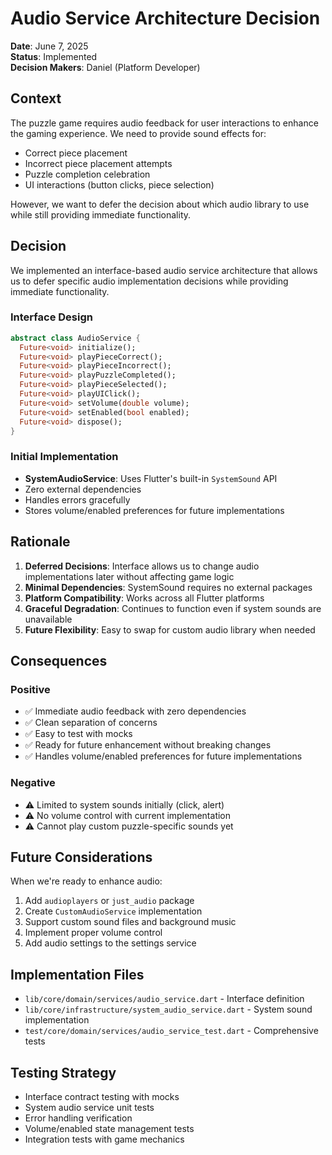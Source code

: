 # Audio Service Architecture Decision

**Date**: June 7, 2025  
**Status**: Implemented  
**Decision Makers**: Daniel (Platform Developer)

## Context

The puzzle game requires audio feedback for user interactions to enhance the gaming experience. We need to provide sound effects for:
- Correct piece placement
- Incorrect piece placement attempts
- Puzzle completion celebration
- UI interactions (button clicks, piece selection)

However, we want to defer the decision about which audio library to use while still providing immediate functionality.

## Decision

We implemented an interface-based audio service architecture that allows us to defer specific audio implementation decisions while providing immediate functionality.

### Interface Design
```dart
abstract class AudioService {
  Future<void> initialize();
  Future<void> playPieceCorrect();
  Future<void> playPieceIncorrect();
  Future<void> playPuzzleCompleted();
  Future<void> playPieceSelected();
  Future<void> playUIClick();
  Future<void> setVolume(double volume);
  Future<void> setEnabled(bool enabled);
  Future<void> dispose();
}
```

### Initial Implementation
- **SystemAudioService**: Uses Flutter's built-in `SystemSound` API
- Zero external dependencies
- Handles errors gracefully
- Stores volume/enabled preferences for future implementations

## Rationale

1. **Deferred Decisions**: Interface allows us to change audio implementations later without affecting game logic
2. **Minimal Dependencies**: SystemSound requires no external packages
3. **Platform Compatibility**: Works across all Flutter platforms
4. **Graceful Degradation**: Continues to function even if system sounds are unavailable
5. **Future Flexibility**: Easy to swap for custom audio library when needed

## Consequences

### Positive
- ✅ Immediate audio feedback with zero dependencies
- ✅ Clean separation of concerns
- ✅ Easy to test with mocks
- ✅ Ready for future enhancement without breaking changes
- ✅ Handles volume/enabled preferences for future implementations

### Negative
- ⚠️ Limited to system sounds initially (click, alert)
- ⚠️ No volume control with current implementation
- ⚠️ Cannot play custom puzzle-specific sounds yet

## Future Considerations

When we're ready to enhance audio:
1. Add `audioplayers` or `just_audio` package
2. Create `CustomAudioService` implementation
3. Support custom sound files and background music
4. Implement proper volume control
5. Add audio settings to the settings service

## Implementation Files

- `lib/core/domain/services/audio_service.dart` - Interface definition
- `lib/core/infrastructure/system_audio_service.dart` - System sound implementation
- `test/core/domain/services/audio_service_test.dart` - Comprehensive tests

## Testing Strategy

- Interface contract testing with mocks
- System audio service unit tests
- Error handling verification
- Volume/enabled state management tests
- Integration tests with game mechanics
